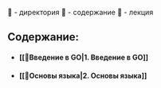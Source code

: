 📁 - директория
📕 - содержание
📘 - лекция

## Содержание:
- #### [[📕Введение в GO|1. Введение в GO]]
- #### [[📕Основы языка|2. Основы языка]]

